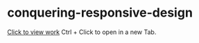 # conquering-responsive-design

<a target="_blank" href="https://kunalkeshan.com/conquering-responsive-design/">Click to view work</a> 
Ctrl + Click to open in a new Tab.
